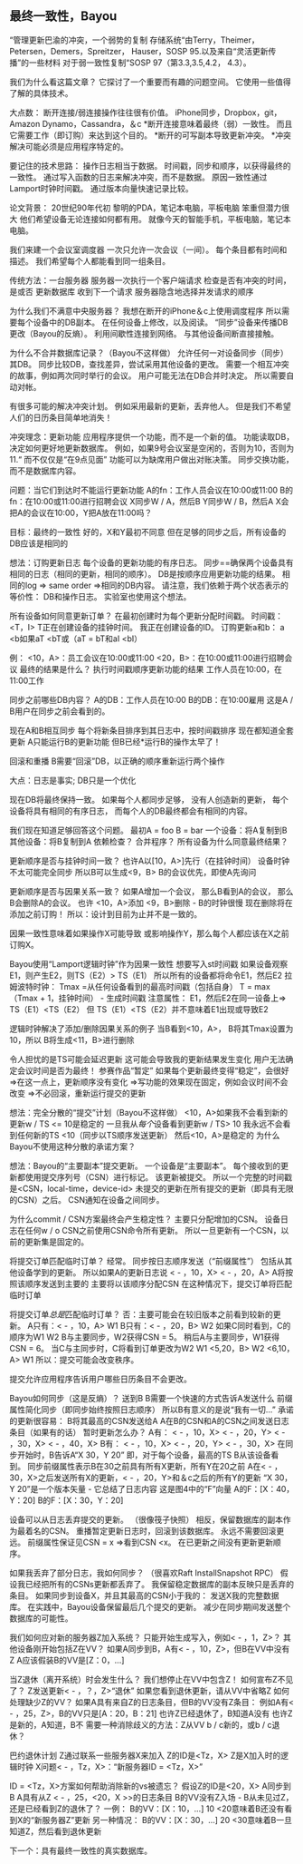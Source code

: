 ## 最终一致性，Bayou

“管理更新巴渝的冲突，一个弱势的复制
存储系统“由Terry，Theimer，Petersen，Demers，Spreitzer，
Hauser，SOSP 95.以及来自“灵活更新传播”的一些材料
对于弱一致性复制“SOSP 97（第3.3,3.5,4.2，
4.3）。

我们为什么看这篇文章？
  它探讨了一个重要而有趣的问题空间。
  它使用一些值得了解的具体技术。

大点数：
  断开连接/弱连接操作往往很有价值。
    iPhone同步，Dropbox，git，Amazon Dynamo，Cassandra，＆c
  *断开连接意味着最终（弱）一致性。
    而且它需要工作（即订购）来达到这个目的。
  *断开的可写副本导致更新冲突。
  *冲突解决可能必须是应用程序特定的。

要记住的技术思路：
  操作日志相当于数据。
  时间戳，同步和顺序，以获得最终的一致性。
  通过写入函数的日志来解决冲突，而不是数据。
  原因一致性通过Lamport时钟时间戳。
  通过版本向量快速记录比较。

论文背景：
  20世纪90年代初
  黎明的PDA，笔记本电脑，平板电脑
    笨重但潜力很大
  他们希望设备无论连接如何都有用。
    就像今天的智能手机，平板电脑，笔记本电脑。

我们来建一个会议室调度器
  一次只允许一次会议（一间）。
  每个条目都有时间和描述。
  我们希望每个人都能看到同一组条目。

传统方法：一台服务器
  服务器一次执行一个客户端请求
  检查是否有冲突的时间，是或否
  更新数据库
  收到下一个请求
  服务器隐含地选择并发请求的顺序

为什么我们不满意中央服务器？
 我想在断开的iPhone＆c上使用调度程序
   所以需要每个设备中的DB副本。
   在任何设备上修改，以及阅读。
   “同步”设备来传播DB更改（Bayou的反熵）。
 利用间歇性连接到网络。
 与其他设备间断直接接触。

为什么不合并数据库记录？（Bayou不这样做）
 允许任何一对设备同步（同步）其DB。
 同步比较DB，查找差异，尝试采用其他设备的更改。
 需要一个相互冲突的故事，例如两次同时举行的会议。
   用户可能无法在DB合并时决定。
   所以需要自动对帐。

有很多可能的解决冲突计划。
  例如采用最新的更新，丢弃他人。
  但是我们不希望人们的日历条目简单地消失！
 
冲突理念：更新功能
  应用程序提供一个功能，而不是一个新的值。
  功能读取DB，决定如何更好地更新数据库。
  例如，如果9号会议室是空闲的，否则为10，否则为11.“
    而不仅仅是“在9点见面”
  功能可以为缺席用户做出对账决策。
  同步交换功能，而不是数据库内容。

问题：当它们到达时不能运行更新功能
  A的fn：工作人员会议在10:00或11:00
  B的fn：在10:00或11:00进行招聘会议
  X同步W / A，然后B
  Y同步W / B，然后A
  X会把A的会议在10:00，Y把A放在11:00吗？

目标：最终的一致性
  好的，X和Y最初不同意
  但在足够的同步之后，所有设备的DB应该是相同的

想法：订购更新日志
  每个设备的更新功能的有序日志。
  同步==确保两个设备具有相同的日志（相同的更新，相同的顺序）。
  DB是按顺序应用更新功能的结果。
  相同的log => same order =>相同的DB内容。
  请注意，我们依赖于两个状态表示的等价性：
    DB和操作日志。
    实验室也使用这个想法。

所有设备如何同意更新订单？
  在最初创建时为每个更新分配时间戳。
  时间戳：<T，I>
  T正在创建设备的挂钟时间。
  我正在创建设备的ID。
  订购更新a和b：
    a <b如果aT <bT或（aT = bT和aI <bI）

例：
 <10，A>：员工会议在10:00或11:00
 <20，B>：在10:00或11:00进行招聘会议
 最终的结果是什么？
   执行时间戳顺序更新功能的结果
   工作人员在10:00，在11:00工作

同步之前哪些DB内容？
  A的DB：工作人员在10:00
  B的DB：在10:00雇用
  这是A / B用户在同步之前会看到的。

现在A和B相互同步
  每个将新条目排序到其日志中，按时间戳排序
  现在都知道全套更新
  A只能运行B的更新功能
  但B已经*运行B的操作太早了！

回滚和重播
  B需要“回滚”DB，以正确的顺序重新运行两个操作

大点：日志是事实; DB只是一个优化

现在DB将最终保持一致。
  如果每个人都同步足够，
  没有人创造新的更新，
  每个设备将具有相同的有序日志，
  而每个人的DB最终都会有相同的内容。

我们现在知道足够回答这个问题。
  最初A = foo B = bar
  一个设备：将A复制到B
  其他设备：将B复制到A
  依赖检查？
  合并程序？
  所有设备为什么同意最终结果？
  
更新顺序是否与挂钟时间一致？
  也许A以[10，A>]先行（在挂钟时间）
  设备时钟不太可能完全同步
  所以B可以生成<9，B>
  B的会议优先，即使A先询问

更新顺序是否与因果关系一致？
  如果A增加一个会议， 
    那么B看到A的会议，
    那么B会删除A的会议。
  也许
    <10，A>添加
    <9，B>删除 -  B的时钟很慢
  现在删除将在添加之前订购！
  所以：设计到目前为止并不是一致的。

因果一致性意味着如果操作X可能导致
  或影响操作Y，那么每个人都应该在X之前订购X。

Bayou使用“Lamport逻辑时钟”作为因果一致性
  想要写入st时间戳
    如果设备观察E1，则产生E2，则TS（E2）> TS（E1）
  所以所有的设备都将命令E1，然后E2
  拉姆波特时钟：
    Tmax =从任何设备看到的最高时间戳（包括自身）
    T = max（Tmax + 1，挂钟时间） - 生成时间戳
  注意属性：
    E1，然后E2在同一设备上=> TS（E1）<TS（E2）
    但
    TS（E1）<TS（E2）并不意味着E1出现或导致E2

逻辑时钟解决了添加/删除因果关系的例子
  当B看到<10，A>，
    B将其Tmax设置为10，所以
    B将生成<11，B>进行删除

令人担忧的是TS可能会延迟更新
  这可能会导致我的更新结果发生变化
    用户无法确定会议时间是否为最终！
    参赛作品“暂定”
  如果每个更新最终变得“稳定”，会很好
    =>在这一点上，更新顺序没有变化
    =>写功能的效果现在固定，例如会议时间不会改变
    =>不必回滚，重新运行提交的更新

想法：完全分散的“提交”计划（Bayou不这样做）
  <10，A>如果我不会看到新的更新w / TS <= 10是稳定的
  一旦我从*每个*设备看到更新w / TS> 10
    我永远不会看到任何新的TS <10（同步以TS顺序发送更新）
    然后<10，A>是稳定的
  为什么Bayou不使用这种分散的承诺方案？

想法：Bayou的“主要副本”提交更新。
  一个设备是“主要副本”。
  每个接收到的更新都使用提交序列号（CSN）进行标记。
    该更新被提交。
    所以一个完整的时间戳是<CSN，local-time，device-id>
    未提交的更新在所有提交的更新（即具有无限的CSN）之后。
  CSN通知在设备之间同步。
 
为什么commit / CSN方案最终会产生稳定性？
  主要只分配增加的CSN。
  设备日志在任何w / o CSN之前使用CSN命令所有更新。
  所以一旦更新有一个CSN，以前的更新集是固定的。

将提交订单匹配临时订单？
  经常。
  同步按日志顺序发送（“前缀属性”）
    包括从其他设备学到的更新。
  所以如果A的更新日志说
    < - ，10，X>
    < - ，20，A>
  A将按照该顺序发送到主要的
    主要将以该顺序分配CSN
    在这种情况下，提交订单将匹配临时订单

将提交订单*总是*匹配临时订单？
  否：主要可能会在较旧版本之前看到较新的更新。
  A只有：< - ，10，A> W1
  B只有：< - ，20，B> W2
  如果C同时看到，C的顺序为W1 W2
  B与主要同步，W2获得CSN = 5。
  稍后A与主要同步，W1获得CSN = 6。
  当C与主同步时，C将看到订单更改为W2 W1
    <5,20，B> W2
    <6,10，A> W1
  所以：提交可能会改变秩序。
  
提交允许应用程序告诉用户哪些日历条目不会更改。

Bayou如何同步（这是反熵）？
  送到B
  B需要一个快速的方式告诉A发送什么
  前缀属性简化同步（即同步始终按照日志顺序）
    所以B有意义的是说“我有一切...”
  承诺的更新很容易：
    B将其最高的CSN发送给A
    A在B的CSN和A的CSN之间发送日志条目（如果有的话）
  暂时更新怎么办？
  A有：
    < - ，10，X>
    < - ，20，Y>
    < - ，30，X>
    < - ，40，X>
  B有：
    < - ，10，X>
    < - ，20，Y>
    < - ，30，X>
  在同步开始时，B告诉A“X 30，Y 20”
    即，对于每个设备，最高的TS B从该设备看到。
    同步前缀属性表示B在30之前具有所有X更新，所有Y在20之前
  A在< - ，30，X>之后发送所有X的更新，< - ，20，Y>和＆c之后的所有Y的更新
  “X 30，Y 20”是一个版本矢量 - 它总结了日志内容
    这是图4中的“F”向量
    A的F：[X：40，Y：20]
    B的F：[X：30，Y：20]

设备可以从日志丢弃提交的更新。
  （很像筏子快照）
  相反，保留数据库的副本作为最着名的CSN。
  重播暂定更新日志时，回滚到该数据库。
  永远不需要回滚更远。
    前缀属性保证见CSN = x =>看到CSN <x。
    在已更新之间没有更新更新顺序。

如果我丢弃了部分日志，我如何同步？
 （很喜欢Raft InstallSnapshot RPC）
 假设我已经把所有的CSNs更新都丢弃了。
 我保留稳定数据库的副本反映只是丢弃的条目。
 如果同步到设备X，并且其最高的CSN小于我的：
   发送X我的完整数据库。
 在实践中，Bayou设备保留最后几个提交的更新。
   减少在同步期间发送整个数据库的可能性。

我们如何应对新的服务器Z加入系统？
  只能开始生成写入，例如< - ，1，Z>？
  其他设备刚开始包括Z在VV？
  如果A同步到B，A有< - ，10，Z>，但B在VV中没有Z
    A应该假装B的VV是[Z：0，...]

当Z退休（离开系统）时会发生什么？
  我们想停止在VV中包含Z！
  如何宣布Z不见了？
    Z发送更新< - ，？，Z>“退休”
  如果您看到退休更新，请从VV中省略Z
  如何处理缺少Z的VV？
  如果A具有来自Z的日志条目，但B的VV没有Z条目：
    例如A有< - ，25，Z>，B的VV只是[A：20，B：21]
    也许Z已经退休了，B知道A没有
    也许Z是新的，A知道，B不
  需要一种消除歧义的方法：Z从VV b / c新的，或b / c退休？

巴约退休计划
  Z通过联系一些服务器X来加入
  Z的ID是<Tz，X>
    Z是X加入时的逻辑时钟
  X问题< - ，Tz，X>：“新服务器ID = <Tz，X>”

ID = <Tz，X>方案如何帮助消除新的vs被遗忘？
  假设Z的ID是<20，X>
  A同步到B
    A具有从Z < - ，25，<20，X >>的日志条目
    B的VV没有Z入场 -  B从未见过Z，还是已经看到Z的退休了？
  一例：
    B的VV：[X：10，...]
    10 <20意味着B还没有看到X的“新服务器Z”更新
  另一种情况：
    B的VV：[X：30，...]
    20 <30意味着B一旦知道Z，然后看到退休更新

下一个：具有最终一致性的真实数据库。